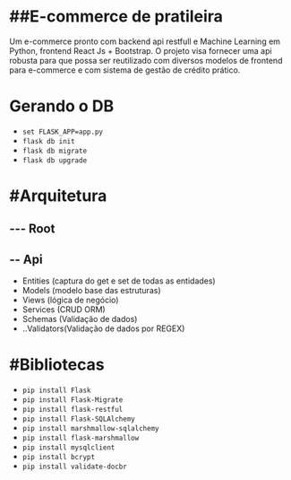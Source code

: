 # ##E-commerce de pratileira

Um e-commerce pronto com backend api restfull e Machine Learning em Python, frontend React Js + Bootstrap. O projeto visa fornecer uma api robusta para que possa ser reutilizado com diversos modelos de frontend para e-commerce e com sistema de gestão de crédito prático.

# Gerando o DB

- `set FLASK_APP=app.py`
- `flask db init`
- `flask db migrate`
- `flask db upgrade`

# #Arquitetura
## --- Root <br>
## -- Api<br>
- Entities (captura do get e set de todas as entidades)
- Models (modelo base das estruturas)
- Views (lógica de negócio)
- Services (CRUD ORM)
- Schemas (Validação de dados)
- ..Validators(Validação de dados por REGEX)




# #Bibliotecas
- `pip install Flask`
- `pip install Flask-Migrate`
- `pip install flask-restful`
- `pip install Flask-SQLAlchemy`
- `pip install marshmallow-sqlalchemy`
- `pip install flask-marshmallow`
- `pip install mysqlclient`
- `pip install bcrypt`
- `pip install validate-docbr`
